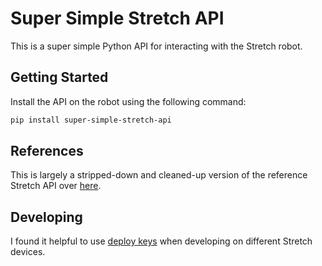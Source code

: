 # Super Simple Stretch API

This is a super simple Python API for interacting with the Stretch robot.

## Getting Started

Install the API on the robot using the following command:

```bash
pip install super-simple-stretch-api
```

## References

This is largely a stripped-down and cleaned-up version of the reference Stretch API over [here](https://github.com/hello-robot/stretch_body).

## Developing

I found it helpful to use [deploy keys](https://docs.github.com/en/authentication/connecting-to-github-with-ssh/managing-deploy-keys) when developing on different Stretch devices.
